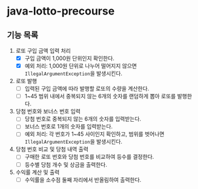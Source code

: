 # java-lotto-precourse

## 기능 목록

1. 로또 구입 금액 입력 처리
    - [x]  구입 금액이 1,000원 단위인지 확인한다.
    - [x]  예외 처리: 1,000원 단위로 나누어 떨어지지 않으면 `IllegalArgumentException`을 발생시킨다.
2. 로또 발행
    - [ ]  입력된 구입 금액에 따라 발행할 로또의 수량을 계산한다.
    - [ ]  1~45 범위 내에서 중복되지 않는 6개의 숫자를 랜덤하게 뽑아 로또를 발행한다.
3. 당첨 번호와 보너스 번호 입력
    - [ ]  당첨 번호로 중복되지 않는 6개의 숫자를 입력받는다.
    - [ ]  보너스 번호로 1개의 숫자를 입력받는다.
    - [ ]  예외 처리: 각 번호가 1~45 사이인지 확인하고, 범위를 벗어나면 `IllegalArgumentException`을 발생시킨다.
4. 당첨 번호 비교 및 당첨 내역 출력
    - [ ]  구매한 로또 번호와 당첨 번호를 비교하여 등수를 결정한다.
    - [ ]  등수별 당첨 개수 및 상금을 출력한다.
5. 수익률 계산 및 출력
    - [ ]  수익률을 소수점 둘째 자리에서 반올림하여 출력한다.